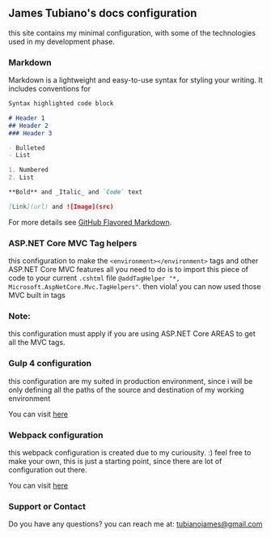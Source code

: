 ## James Tubiano's docs configuration

this site contains my minimal configuration, with some of the technologies used in my development phase.

### Markdown

Markdown is a lightweight and easy-to-use syntax for styling your writing. It includes conventions for

```markdown
Syntax highlighted code block

# Header 1
## Header 2
### Header 3

- Bulleted
- List

1. Numbered
2. List

**Bold** and _Italic_ and `Code` text

[Link](url) and ![Image](src)
```

For more details see [GitHub Flavored Markdown](https://guides.github.com/features/mastering-markdown/).

### ASP.NET Core MVC Tag helpers

this configuration to make the ```<environment></environment>``` tags and other ASP.NET Core MVC features
all you need to do is to import this piece of code to your current ```.cshtml``` file
```@addTagHelper "*, Microsoft.AspNetCore.Mvc.TagHelpers"```. then viola! you can now used those 
MVC built in tags

### Note:
this configuration must apply if you are using ASP.NET Core AREAS to get all the MVC tags.

### Gulp 4 configuration

this configuration are my suited in production environment,
since i will be only defining all the paths of the source and destination
of my working environment

You can visit [here](https://github.com/waput90/Gulp4Watch) 

### Webpack configuration

this webpack configuration is created due to my curiousity. :) 
feel free to make your own, this is just a starting point,
since there are lot of configuration out there.

You can visit [here](https://github.com/waput90/Gulp4Watch) 

### Support or Contact

Do you have any questions? you can reach me at: [tubianojames@gmail.com](mailto:tubianojames@gmail.com)
